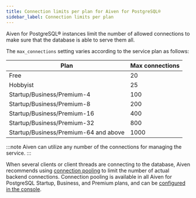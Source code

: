 ```yaml
---
title: Connection limits per plan for Aiven for PostgreSQL®
sidebar_label: Connection limits per plan
---
```


Aiven for PostgreSQL® instances limit the number of allowed connections to make sure that the database is able to serve them all.

The `max_connections` setting varies according to the service plan as follows:

|                 Plan                  | Max connections |
| ------------------------------------- | --------------- |
| Free                                  | 20              |
| Hobbyist                              | 25              |
| Startup/Business/Premium-4            | 100             |
| Startup/Business/Premium-8            | 200             |
| Startup/Business/Premium-16           | 400             |
| Startup/Business/Premium-32           | 800             |
| Startup/Business/Premium-64 and above | 1000            |

:::note
Aiven can utilize any number of the connections for managing the service.
:::

When several clients or client threads are connecting to the database,
Aiven recommends using
[connection pooling](/docs/products/postgresql/concepts/pg-connection-pooling) to limit
the number of actual backend connections.
Connection pooling is available in all Aiven for PostgreSQL Startup,
Business, and Premium plans, and can be
[configured in the console](/docs/products/postgresql/howto/manage-pool).
